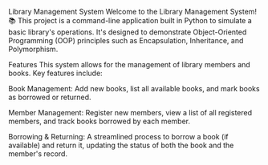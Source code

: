 Library Management System
Welcome to the Library Management System! 📚 This project is a command-line application built in Python to simulate a basic library's operations. It's designed to demonstrate Object-Oriented Programming (OOP) principles such as Encapsulation, Inheritance, and Polymorphism.

Features
This system allows for the management of library members and books. Key features include:

Book Management: Add new books, list all available books, and mark books as borrowed or returned.

Member Management: Register new members, view a list of all registered members, and track books borrowed by each member.

Borrowing & Returning: A streamlined process to borrow a book (if available) and return it, updating the status of both the book and the member's record.
